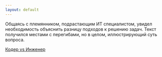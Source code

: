 ```yaml
---
layout: default
---
```


Общаясь с племянником, подрастающим ИТ специалистом, увидел необходимость объяснить
разницу подходов к решению задач. Текст получился местами с перегибами, но в целом, 
иллюстрирующий суть вопроса.

[Кодер vs Инженер](/posts/engineer-vs-coder.html)


